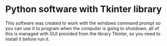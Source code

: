 # Python software with Tkinter library

This software was created to work with the windows command prompt so you can use it to program when the computer is going to shutdown, all of this is managed with GUI provided from the library Tkinter, so you need to install it before run it.